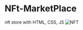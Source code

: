 # NFt-MarketPlace
nft store with HTML, CSS, JS
![NFT](https://github.com/DenizCintas/NFt-MarketPlace/assets/105287082/200865b4-b40b-4022-98f7-19a19539e3f7)
